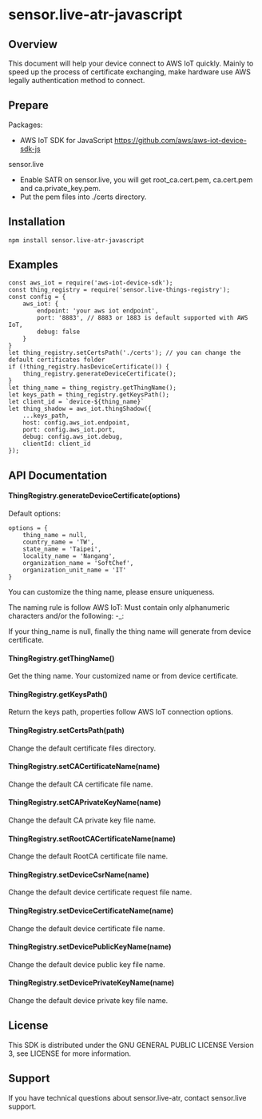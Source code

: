 # sensor.live-atr-javascript

## Overview

This document will help your device connect to AWS IoT quickly. Mainly to speed up the process of certificate exchanging, make hardware use AWS legally authentication method to connect.

## Prepare

Packages:

- AWS IoT SDK for JavaScript https://github.com/aws/aws-iot-device-sdk-js

sensor.live

- Enable SATR on sensor.live, you will get root_ca.cert.pem, ca.cert.pem and ca.private_key.pem.
- Put the pem files into ./certs directory.

## Installation

```
npm install sensor.live-atr-javascript
```

## Examples

```
const aws_iot = require('aws-iot-device-sdk');
const thing_registry = require('sensor.live-things-registry');
const config = {
    aws_iot: {
        endpoint: 'your aws iot endpoint',
        port: '8883', // 8883 or 1883 is default supported with AWS IoT,
        debug: false
    }
}
let thing_registry.setCertsPath('./certs'); // you can change the default certificates folder
if (!thing_registry.hasDeviceCertificate()) {
    thing_registry.generateDeviceCertificate();
}
let thing_name = thing_registry.getThingName();
let keys_path = thing_registry.getKeysPath();
let client_id = `device-${thing_name}`
let thing_shadow = aws_iot.thingShadow({
    ...keys_path,
    host: config.aws_iot.endpoint,
    port: config.aws_iot.port,
    debug: config.aws_iot.debug,
    clientId: client_id
});
```

## API Documentation

#### ThingRegistry.generateDeviceCertificate(options)

Default options:
```
options = {
    thing_name = null,
    country_name = 'TW',
    state_name = 'Taipei',
    locality_name = 'Nangang',
    organization_name = 'SoftChef',
    organization_unit_name = 'IT'
}
```
You can customize the thing name, please ensure uniqueness.

The naming rule is follow AWS IoT: Must contain only alphanumeric characters and/or the following: -_:

If your thing_name is null, finally the thing name will generate from device certificate.

#### ThingRegistry.getThingName()

Get the thing name. Your customized name or from device certificate.

#### ThingRegistry.getKeysPath()

Return the keys path, properties follow AWS IoT connection options.

#### ThingRegistry.setCertsPath(path)

Change the default certificate files directory.

#### ThingRegistry.setCACertificateName(name)

Change the default CA certificate file name.

#### ThingRegistry.setCAPrivateKeyName(name)

Change the default CA private key file name.

#### ThingRegistry.setRootCACertificateName(name)

Change the default RootCA certificate file name.

#### ThingRegistry.setDeviceCsrName(name)

Change the default device certificate request file name.

#### ThingRegistry.setDeviceCertificateName(name)

Change the default device certificate file name.

#### ThingRegistry.setDevicePublicKeyName(name)

Change the default device public key file name.

#### ThingRegistry.setDevicePrivateKeyName(name)

Change the default device private key file name.

## License

This SDK is distributed under the GNU GENERAL PUBLIC LICENSE Version 3, see LICENSE for more information.

## Support

If you have technical questions about sensor.live-atr, contact sensor.live support.
